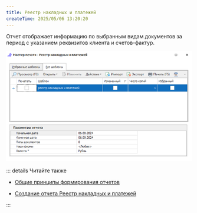 ```yaml
---
title: Реестр накладных и платежей
createTime: 2025/05/06 13:20:20
---
```

Отчет отображает информацию по выбранным видам документов за период с указанием реквизитов клиента и счетов-фактур.

![](../../../assets/specification/reestr_nakladnykh_i_platezhej_1.png)

::: details Читайте также

- [Общие принципы формирования отчетов](../obshchie_printsipy_formirovaniya_otchetov.md)

- [Создание отчета Реестр накладных и платежей](../../../work/otchety/finansovye_otchety/reestr_nakladnykh_i_platezhej.md)

:::